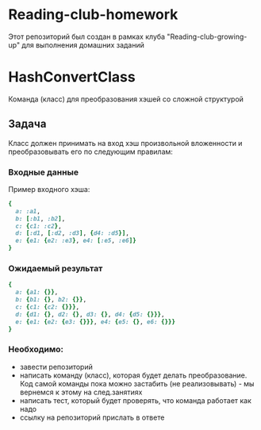 # Reading-club-homework
Этот репозиторий был создан в рамках клуба "Reading-club-growing-up" для выполнения домашних заданий

# HashConvertClass

Команда (класс) для преобразования хэшей со сложной структурой

## Задача

Класс должен принимать на вход хэш произвольной вложенности и преобразовывать его по следующим правилам:

### Входные данные
Пример входного хэша:
```ruby
{
  a: :a1,
  b: [:b1, :b2],
  c: {c1: :c2},
  d: [:d1, [:d2, :d3], {d4: :d5}],
  e: {e1: {e2: :e3}, e4: [:e5, :e6]}
}
```

### Ожидаемый результат
```ruby
{
  a: {a1: {}}, 
  b: {b1: {}, b2: {}}, 
  c: {c1: {c2: {}}}, 
  d: {d1: {}, d2: {}, d3: {}, d4: {d5: {}}}, 
  e: {e1: {e2: {e3: {}}}, e4: {e5: {}, e6: {}}}
}
```

### Необходимо:

- завести репозиторий
- написать команду (класс), которая будет делать преобразование. Код самой команды пока можно застабить (не реализовывать) - мы вернемся к этому на след.занятиях
- написать тест, который будет проверять, что команда работает как надо
- ссылку на репозиторий прислать в ответе
